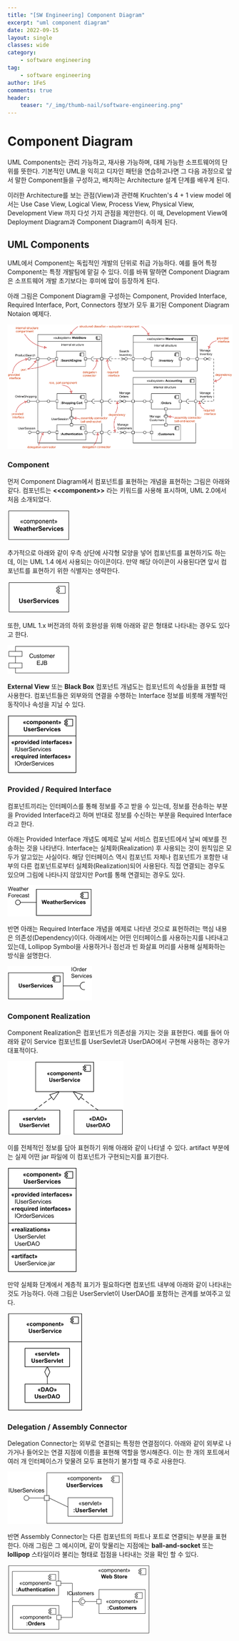 ```yaml
---
title: "[SW Engineering] Component Diagram"
excerpt: "uml component diagram"
date: 2022-09-15
layout: single
classes: wide
category:
    - software engineering
tag:
    - software engineering
author: 1FeS
comments: true
header:
    teaser: "/_img/thumb-nail/software-engineering.png"
---
```


# Component Diagram

UML Components는 관리 가능하고, 재사용 가능하며, 대체 가능한 소프트웨어의 단위를 뜻한다. 기본적인 UML을 익히고 디자인 패턴을 연습하고나면 그 다음 과정으로 앞서 말한 Component들을 구성하고, 배치하는 Architecture 설계 단계를 배우게 된다. 

이러한 Architecture를 보는 관점(View)과 관련해 Kruchten's 4 + 1 view model 에서는 Use Case View, Logical View, Process View, Physical View, Development View 까지 다섯 가지 관점을 제안한다. 이 때, Development View에 Deployment Diagram과 Component Diagram이 속하게 된다.

## UML Components

UML에서 Component는 독립적인 개발의 단위로 취급 가능하다. 예를 들어 특정 Component는 특정 개발팀에 맡길 수 있다. 이를 바꿔 말하면 Component Diagram은 소프트웨어 개발 초기보다는 후미에 많이 등장하게 된다.

아래 그림은 Component Diagram을 구성하는 Component, Provided Interface, Required Interface, Port, Connectors 정보가 모두 표기된 Component Diagram Notaion 예제다.

<img src="/_img/2022-09-15/component-diagram-overview.png">

### Component

먼저 Component Diagram에서 컴포넌트를 표현하는 개념을 표현하는 그림은 아래와 같다. 컴포넌트는 **\<\<component\>\>** 라는 키워드를 사용해 표시하며, UML 2.0에서 처음 소개되었다.

<img src="/_img/2022-09-15/component.png">

추가적으로 아래와 같이 우측 상단에 사각형 모양을 넣어 컴포넌트를 표현하기도 하는데, 이는 UML 1.4 에서 사용되는 아이콘이다. 만약 해당 아이콘이 사용된다면 앞서 컴포넌트를 표현하기 위한 식별자는 생략한다.

<img src="/_img/2022-09-15/component-icon.png">

또한, UML 1.x 버전과의 하위 호완성을 위해 아래와 같은 형태로 나타내는 경우도 있다고 한다.

<img src="/_img/2022-09-15/component-obsolete.png">

**External View** 또는 **Black Box** 컴포넌트 개념도는 컴포넌트의 속성들을 표현할 때 사용한다. 컴포넌트들은 외부와의 연결을 수행하는 Interface 정보를 비롯해 개별적인 동작이나 속성을 지닐 수 있다.

<img src="/_img/2022-09-15/component-external-view-compartments.png">

### Provided / Required Interface

컴포넌트끼리는 인터페이스를 통해 정보를 주고 받을 수 있는데, 정보를 전송하는 부분을 Provided Interface라고 하며 반대로 정보를 수신하는 부분을 Required Interface라고 한다.

아래는 Provided Interface 개념도 예제로 날씨 서비스 컴포넌트에서 날씨 예보를 전송하는 것을 나타낸다. Interface는 실체화(Realization) 후 사용되는 것이 원칙임은 모두가 알고있는 사실이다. 해당 인터페이스 역시 컴포넌트 자체나 컴포넌트가 포함한 내부의 다른 컴포넌트로부터 실체화(Realization)되어 사용된다. 직접 연결되는 경우도 있으며 그림에 나타나지 않았지만 Port를 통해 연결되는 경우도 있다.

<img src="/_img/2022-09-15/component-provided-interface.png">

반면 아래는 Required Interface 개념을 예제로 나타낸 것으로 표현하려는 핵심 내용은 의존성(Dependency)이다. 아래에서는 어떤 인터페이스를 사용하는지를 나타내고 있는데, Lollipop Symbol을 사용하거나 점선과 빈 화살표 머리를 사용해 실체화하는 방식을 설명한다.

<img src="/_img/2022-09-15/component-required-interface.png">

### Component Realization

Component Realization은 컴포넌트가 의존성을 가지는 것을 표현한다. 예를 들어 아래와 같이 Service 컴포넌트를 UserSevlet과 UserDAO에서 구현해 사용하는 경우가 대표적이다.

<img src="/_img/2022-09-15/component-realization.png">

이를 전체적인 정보를 담아 표현하기 위해 아래와 같이 나타낼 수 있다. artifact 부분에는 실제 어떤 jar 파일에 이 컴포넌트가 구현되는지를 표기한다.

<img src="/_img/2022-09-15/component-realization-compartments.png">

만약 실체화 단계에서 계층적 표기가 필요하다면 컴포넌트 내부에 아래와 같이 나타내는 것도 가능하다. 아래 그림은 UserServlet이 UserDAO를 포함하는 관계를 보여주고 있다.

<img src="/_img/2022-09-15/component-realization-nested.png">

### Delegation / Assembly Connector

Delegation Connector는 외부로 연결되는 특정한 연결점이다. 아래와 같이 외부로 나가거나 들어오는 연결 지점에 이름을 표현해 역할을 명시해준다. 이는 한 개의 포트에서 여러 개 인터페이스가 맞물려 모두 표현하기 불가할 때 주로 사용한다.

<img src="/_img/2022-09-15/delegation-connector-part.png">

반면 Assembly Connector는 다른 컴포넌트의 파트나 포트로 연결되는 부분을 표현한다. 아래 그림은 그 예시이며, 같이 맞물리는 지점에는 **ball-and-socket** 또는 **lollipop** 스타일이라 불리는 형태로 접점을 나타내는 것을 확인 할 수 있다.

<img src="/_img/2022-09-15/assembly-connector-multiple-ports.png">